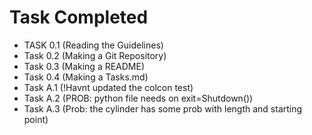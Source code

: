 # Task Completed
- TASK 0.1 (Reading the Guidelines)
- Task 0.2 (Making a Git Repository)
- Task 0.3 (Making a README)
- Task 0.4 (Making a Tasks.md)
- Task A.1 (!Havnt updated the colcon test)
- Task A.2 (PROB: python file needs on exit=Shutdown())
- Task A.3 (Prob: the cylinder has some prob with length and starting point)
